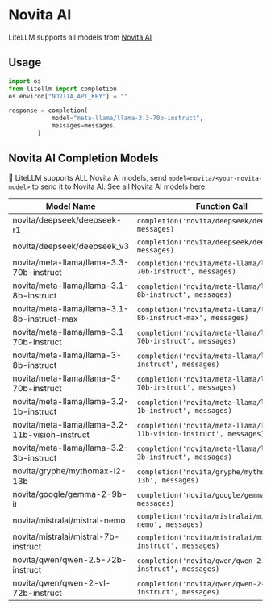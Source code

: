 # Novita AI
LiteLLM supports all models from [Novita AI](https://novita.ai/models/llm?utm_source=github_litellm&utm_medium=github_readme&utm_campaign=github_link)

## Usage
```python
import os
from litellm import completion
os.environ["NOVITA_API_KEY"] = ""

response = completion(
            model="meta-llama/llama-3.3-70b-instruct",
            messages=messages,
        )
```

## Novita AI Completion Models

🚨 LiteLLM supports ALL Novita AI models, send `model=novita/<your-novita-model>` to send it to Novita AI. See all Novita AI models [here](https://novita.ai/models/llm?utm_source=github_litellm&utm_medium=github_readme&utm_campaign=github_link)

| Model Name                | Function Call                                       |
|---------------------------|-----------------------------------------------------|
| novita/deepseek/deepseek-r1 | `completion('novita/deepseek/deepseek-r1', messages)` | `os.environ['NOVITA_API_KEY']` |
| novita/deepseek/deepseek_v3 | `completion('novita/deepseek/deepseek_v3', messages)` | `os.environ['NOVITA_API_KEY']` |
| novita/meta-llama/llama-3.3-70b-instruct | `completion('novita/meta-llama/llama-3.3-70b-instruct', messages)` | `os.environ['NOVITA_API_KEY']` |
| novita/meta-llama/llama-3.1-8b-instruct | `completion('novita/meta-llama/llama-3.1-8b-instruct', messages)` | `os.environ['NOVITA_API_KEY']` |
| novita/meta-llama/llama-3.1-8b-instruct-max | `completion('novita/meta-llama/llama-3.1-8b-instruct-max', messages)` | `os.environ['NOVITA_API_KEY']` |
| novita/meta-llama/llama-3.1-70b-instruct | `completion('novita/meta-llama/llama-3.1-70b-instruct', messages)` | `os.environ['NOVITA_API_KEY']` |
| novita/meta-llama/llama-3-8b-instruct | `completion('novita/meta-llama/llama-3-8b-instruct', messages)` | `os.environ['NOVITA_API_KEY']` |
| novita/meta-llama/llama-3-70b-instruct | `completion('novita/meta-llama/llama-3-70b-instruct', messages)` | `os.environ['NOVITA_API_KEY']` |
| novita/meta-llama/llama-3.2-1b-instruct | `completion('novita/meta-llama/llama-3.2-1b-instruct', messages)` | `os.environ['NOVITA_API_KEY']` |
| novita/meta-llama/llama-3.2-11b-vision-instruct | `completion('novita/meta-llama/llama-3.2-11b-vision-instruct', messages)` | `os.environ['NOVITA_API_KEY']` |
| novita/meta-llama/llama-3.2-3b-instruct | `completion('novita/meta-llama/llama-3.2-3b-instruct', messages)` | `os.environ['NOVITA_API_KEY']` |
| novita/gryphe/mythomax-l2-13b | `completion('novita/gryphe/mythomax-l2-13b', messages)` | `os.environ['NOVITA_API_KEY']` |
| novita/google/gemma-2-9b-it | `completion('novita/google/gemma-2-9b-it', messages)` | `os.environ['NOVITA_API_KEY']` |
| novita/mistralai/mistral-nemo | `completion('novita/mistralai/mistral-nemo', messages)` | `os.environ['NOVITA_API_KEY']` |
| novita/mistralai/mistral-7b-instruct | `completion('novita/mistralai/mistral-7b-instruct', messages)` | `os.environ['NOVITA_API_KEY']` |
| novita/qwen/qwen-2.5-72b-instruct | `completion('novita/qwen/qwen-2.5-72b-instruct', messages)` | `os.environ['NOVITA_API_KEY']` |
| novita/qwen/qwen-2-vl-72b-instruct | `completion('novita/qwen/qwen-2-vl-72b-instruct', messages)` | `os.environ['NOVITA_API_KEY']` |

